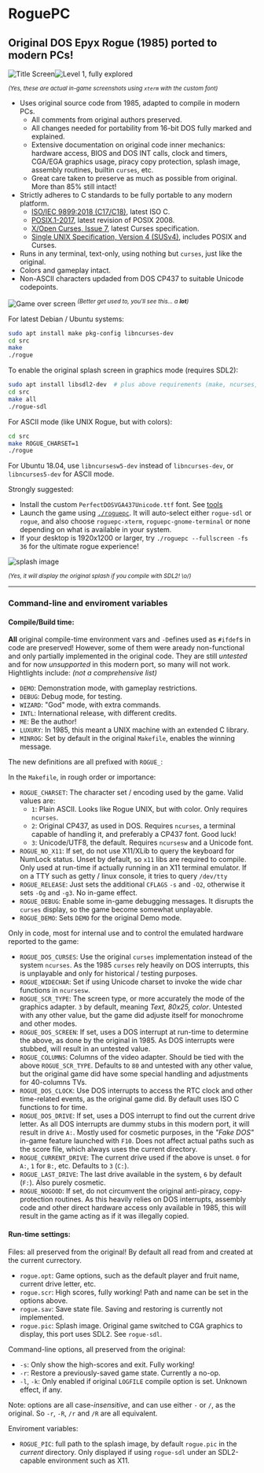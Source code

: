 RoguePC
===============================================================================

## Original DOS Epyx Rogue (1985) ported to modern PCs!

![Title Screen](screenshots/title.png)![Level 1, fully explored](screenshots/level1.png)

<sup>*(Yes, these are actual in-game screenshots using `xterm` with the custom font)*</sup>

- Uses original source code from 1985, adapted to compile in modern PCs.
    - All comments from original authors preserved.
    - All changes needed for portability from 16-bit DOS fully marked and explained.
    - Extensive documentation on original code inner mechanics:
      hardware access, BIOS and DOS INT calls, clock and timers, CGA/EGA graphics usage,
      piracy copy protection, splash image, assembly routines, builtin `curses`, etc.
    - Great care taken to preserve as much as possible from original. More than 85% still intact!
- Strictly adheres to C standards to be fully portable to any modern platform.
    - [ISO/IEC 9899:2018 (C17/C18)](https://en.wikipedia.org/wiki/C17_%28C_standard_revision%29), latest ISO C.
    - [POSIX.1-2017](https://pubs.opengroup.org/onlinepubs/9699919799/), latest revision of POSIX 2008.
    - [X/Open Curses, Issue 7](https://publications.opengroup.org/c094), latest Curses specification.
    - [Single UNIX Specification, Version 4 (SUSv4)](https://unix.org/version4/), includes POSIX and Curses.
- Runs in any terminal, text-only, using nothing but `curses`, just like the original.
- Colors and gameplay intact.
- Non-ASCII characters updaded from DOS CP437 to suitable Unicode codepoints.

![Game over screen](screenshots/rip.png)
<sup>*(Better get used to, you'll see this... a **lot**)*</sup>

For latest Debian / Ubuntu systems:
```sh
sudo apt install make pkg-config libncurses-dev
cd src
make
./rogue
```

To enable the original splash screen in graphics mode (requires SDL2):
```sh
sudo apt install libsdl2-dev  # plus above requirements (make, ncurses, etc)
cd src
make all
./rogue-sdl
```

For ASCII mode (like UNIX Rogue, but with colors):
```sh
cd src
make ROGUE_CHARSET=1
./rogue
```

For Ubuntu 18.04, use `libncursesw5-dev` instead of `libncurses-dev`, or
`libncurses5-dev` for ASCII mode.


Strongly suggested:

- Install the custom `PerfectDOSVGA437Unicode.ttf` font. See [tools](tools/)
- Launch the game using [`./roguepc`](roguepc).
  It will auto-select either `rogue-sdl` or `rogue`, and also choose
  `roguepc-xterm`, `roguepc-gnome-terminal` or none depending on what is
  available in your system.
- If your desktop is 1920x1200 or larger, try `./roguepc --fullscreen -fs 36`
  for the ultimate rogue experience!

![splash image](rogue.png)

<sup>*(Yes, it will display the original splash if you compile with SDL2! \o/)*</sup>

---

### Command-line and enviroment variables

#### Compile/Build time:

**All** original compile-time environment vars and `-D`efines used as `#ifdef`s in code are preserved!
However, some of them were aready non-functional and only partially implemented in the original code.
They are still _untested_ and for now _unsupported_ in this modern port, so many will not work.
Hightlights include: _(not a comprehensive list)_
- `DEMO`: Demonstration mode, with gameplay restrictions.
- `DEBUG`: Debug mode, for testing.
- `WIZARD`: "God" mode, with extra commands.
- `INTL`: International release, with different credits.
- `ME`: Be the author!
- `LUXURY`: In 1985, this meant a UNIX machine with an extended C library.
- `MINROG`: Set by default in the original `Makefile`, enables the winning message.

The new definitions are all prefixed with `ROGUE_`:

In the `Makefile`, in rough order or importance:
- `ROGUE_CHARSET`: The character set / encoding used by the game. Valid values are:
    - `1`: Plain ASCII. Looks like Rogue UNIX, but with color. Only requires `ncurses`.
    - `2`: Original CP437, as used in DOS. Requires `ncurses`, a terminal capable of handling it,
        and preferably a CP437 font. Good luck!
    - `3`: Unicode/UTF8, the default. Requires `ncursesw` and a Unicode font.
- `ROGUE_NO_X11`: If set, do not use X11/XLib to query the keyboard for NumLock status.
    Unset by default, so `x11` libs are required to compile.
    Only used at run-time if actually running in an X11 terminal emulator.
    If on a TTY such as getty / linux console, it tries to query `/dev/tty`
- `ROGUE_RELEASE`: Just sets the additional `CFLAGS` `-s` and `-O2`,
    otherwise it sets `-Og` and `-g3`. No in-game effect.
- `ROGUE_DEBUG`: Enable some in-game debugging messages.
    It disrupts the `curses` display, so the game become somewhat unplayable.
- `ROGUE_DEMO`: Sets `DEMO` for the original Demo mode.

Only in code, most for internal use and to control the emulated hardware reported to the game:
- `ROGUE_DOS_CURSES`: Use the original `curses` implementation instead of the system `ncurses`.
    As the 1985 `curses` rely heavily on DOS interrupts, this is unplayable and only for historical / testing purposes.
- `ROGUE_WIDECHAR`: Set if using Unicode charset to invoke the wide char functions in `ncursesw`.
- `ROGUE_SCR_TYPE`: The screen type, or more accurately the mode of the graphics adapter.
    `3` by default, meaning _Text, 80x25, color_. Untested with any other value, but the game
    did adjuste itself for monochrome and other modes.
- `ROGUE_DOS_SCREEN`: If set, uses a DOS interrupt at run-time to determine the above,
    as done by the original in 1985. As DOS interrupts were stubbed, will result in an untested value.
- `ROGUE_COLUMNS`: Columns of the video adapter. Should be tied with the above `ROGUE_SCR_TYPE`.
    Defaults to `80` and untested with any other value, but the original game did have some
    special handling and adjustments for 40-columns TVs.
- `ROGUE_DOS_CLOCK`: Use DOS interrupts to access the RTC clock and other time-related events,
    as the original game did. By default uses ISO C functions to for time.
- `ROGUE_DOS_DRIVE`: If set, uses a DOS interrupt to find out the current drive letter.
    As all DOS interrupts are dummy stubs in this modern port, it will result in drive `A:`.
    Mostly used for cosmetic purposes, in the _"Fake DOS"_ in-game feature launched with `F10`.
    Does not affect actual paths such as the score file, which always uses the current directory.
- `ROGUE_CURRENT_DRIVE`: The current drive used if the above is unset.
    `0` for `A:`, `1` for `B:`, etc. Defaults to `3` (`C:`).
- `ROGUE_LAST_DRIVE`: The last drive available in the system, `6` by default (`F:`).
    Also purely cosmetic.
- `ROGUE_NOGOOD`: If set, do not circumvent the original anti-piracy, copy-protection routines.
    As this heavily relies on DOS interrupts, assembly code and other direct hardware access
    only available in 1985, this will result in the game acting as if it was illegally copied.

#### Run-time settings:

Files: all preserved from the original! By default all read from and created at the current currectory.
- `rogue.opt`: Game options, such as the default player and fruit name, current drive letter, etc.
- `rogue.scr`: High scores, fully working! Path and name can be set in the options above.
- `rogue.sav`: Save state file. Saving and restoring is currently not implemented.
- `rogue.pic`: Splash image. Original game switched to CGA graphics to display,
               this port uses SDL2. See `rogue-sdl`.

Command-line options, all preserved from the original:
- `-s`: Only show the high-scores and exit. Fully working!
- `-r`: Restore a previously-saved game state. Currently a no-op.
- `-l`, `-k`: Only enabled if original `LOGFILE` compile option is set. Unknown effect, if any.

Note: options are all case-_insensitive_, and can use either `-` or `/`, as the original.
So `-r`, `-R`, `/r` and `/R` are all equivalent.


Enviroment variables:
- `ROGUE_PIC`: full path to the splash image, by default `rogue.pic` in the _current_ directory.
     Only displayed if using `rogue-sdl` under an SDL2-capable environment such as X11.
